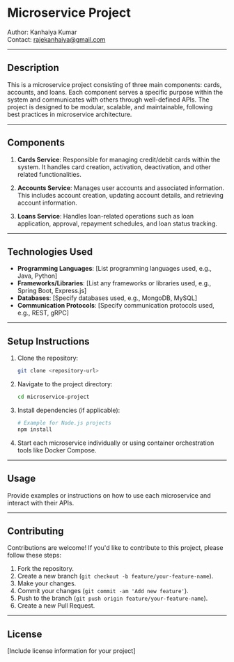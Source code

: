 # Microservice Project

Author: Kanhaiya Kumar  
Contact: [rajekanhaiya@gmail.com](mailto:rajekanhaiya@gmail.com)

---

## Description

This is a microservice project consisting of three main components: cards, accounts, and loans. Each component serves a specific purpose within the system and communicates with others through well-defined APIs. The project is designed to be modular, scalable, and maintainable, following best practices in microservice architecture.

---

## Components

1. **Cards Service**: Responsible for managing credit/debit cards within the system. It handles card creation, activation, deactivation, and other related functionalities.

2. **Accounts Service**: Manages user accounts and associated information. This includes account creation, updating account details, and retrieving account information.

3. **Loans Service**: Handles loan-related operations such as loan application, approval, repayment schedules, and loan status tracking.

---

## Technologies Used

- **Programming Languages**: [List programming languages used, e.g., Java, Python]
- **Frameworks/Libraries**: [List any frameworks or libraries used, e.g., Spring Boot, Express.js]
- **Databases**: [Specify databases used, e.g., MongoDB, MySQL]
- **Communication Protocols**: [Specify communication protocols used, e.g., REST, gRPC]

---

## Setup Instructions

1. Clone the repository:

    ```bash
    git clone <repository-url>
    ```

2. Navigate to the project directory:

    ```bash
    cd microservice-project
    ```

3. Install dependencies (if applicable):

    ```bash
    # Example for Node.js projects
    npm install
    ```

4. Start each microservice individually or using container orchestration tools like Docker Compose.

---

## Usage

Provide examples or instructions on how to use each microservice and interact with their APIs.

---

## Contributing

Contributions are welcome! If you'd like to contribute to this project, please follow these steps:

1. Fork the repository.
2. Create a new branch (`git checkout -b feature/your-feature-name`).
3. Make your changes.
4. Commit your changes (`git commit -am 'Add new feature'`).
5. Push to the branch (`git push origin feature/your-feature-name`).
6. Create a new Pull Request.

---

## License

[Include license information for your project]

